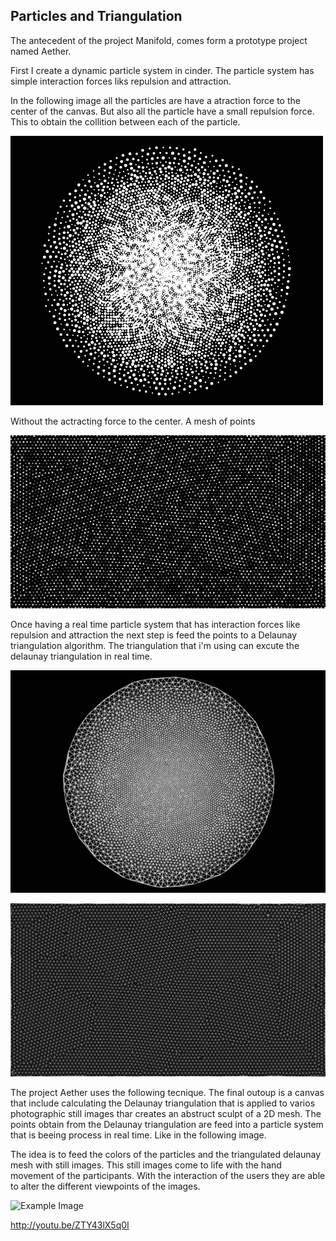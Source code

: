 ## Particles and Triangulation

The antecedent of the project Manifold, comes form a prototype project named Aether.

First I create a dynamic particle system in cinder. The particle system has  simple interaction forces liks repulsion and attraction.

In the following image all the particles are have a atraction force to the center of the canvas. But also all the particle have a small repulsion force. This to obtain the collition between each of the particle.

![Example Image](../project_images/particles.png "Particles")

Without the actracting force to the center. A mesh of points

![Example Image](../project_images/particles-noCenter.png "Mesh")

Once having a real time particle system that has interaction forces like repulsion and attraction the next step is feed the points to a Delaunay triangulation algorithm. The triangulation that i'm using can excute the delaunay triangulation in real time.

![Example Image](../project_images/manifold-triangulation.png "Triangulation")

![Example Image](../project_images/mesh.png "Triangulation")


The project Aether uses the following tecnique. The final outoup is a canvas that include calculating the Delaunay triangulation that is applied to varios photographic still images thar creates an abstruct sculpt of a 2D mesh. The points obtain from the Delaunay triangulation are feed into a particle system that is beeing process in real time. Like in the following image.



The idea is to feed the colors of the particles and the triangulated delaunay mesh with still images. This still images come to life with the hand movement of the participants. With the interaction of the users they are able to alter the different viewpoints of the images.








![Example Image](http://codigogenerativo.com/wp-content/uploads/eather_03.jpg "Interaction")


http://youtu.be/ZTY43lX5q0I

